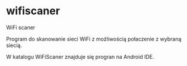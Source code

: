 # wifiscaner
WiFi scaner

Program do skanowanie sieci WiFi z możliwością połaczenie z wybraną siecią.

W katalogu WiFiScaner znajduje się progran na Android IDE.
